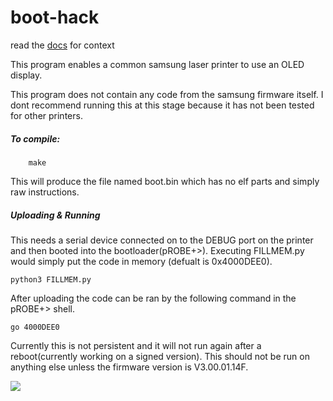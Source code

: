 # boot-hack
read the [docs](https://turtiustrek.github.io/boot-hack/) for context 

This program enables a common samsung laser printer to use an OLED display.

This program does not contain any code from the samsung firmware itself.
I dont recommend running this at this stage because it has not been tested for other printers.

##### To compile:
```shell
    make
```
This will produce the file named boot.bin which has no elf parts and simply raw instructions. 
##### Uploading & Running
This needs a serial device connected on to the DEBUG port on the printer and then booted into the bootloader(pROBE+>).
Executing FILLMEM.py would simply put the code in memory (defualt is 0x4000DEE0).
```shell
python3 FILLMEM.py
```
After uploading the code can be ran by the following command in the pROBE+> shell. 
```shell
go 4000DEE0
```
Currently this is not persistent and it will not run again after a reboot(currently working on a signed version). 
This should not be run on anything else unless the firmware version is V3.00.01.14F.

![](docs/further-analysis-of-a-samsung-c410w-365w-laser-printer/images/IMG_3830-1024x683.jpg)
